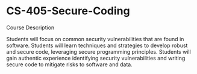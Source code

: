 # CS-405-Secure-Coding

Course Description

Students will focus on common security vulnerabilities that are found in software. Students will learn techniques and strategies to develop robust and secure code, leveraging secure programming principles. Students will gain authentic experience identifying security vulnerabilities and writing secure code to mitigate risks to software and data.
